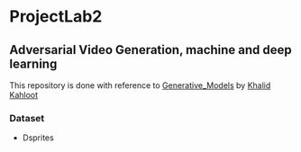 # ProjectLab2
## Adversarial Video Generation, machine and deep learning
This repository is done with reference to [Generative_Models](https://github.com/kkahloots/Generative_Models) by [Khalid Kahloot](https://github.com/kkahloots/)

### Dataset
* Dsprites
